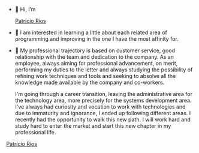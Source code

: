 - 👋 Hi, I’m <div class="badge-base LI-profile-badge" data-locale="pt_BR" data-size="large" data-theme="dark" data-type="HORIZONTAL" data-vanity="patrício-rios-7b9b93164" data-version="v1"><a class="badge-base__link LI-simple-link" href="https://br.linkedin.com/in/patr%C3%ADcio-rios-7b9b93164?trk=profile-badge">Patrício Rios</a></div>
- 👀 I am interested in learning a little about each related area of programming and improving in the one I have the most affinity for.

- 💼 My professional trajectory is based on customer service, good relationship with the team and dedication to the company. As an employee, always aiming for professional advancement, on merit, performing my duties to the letter and always studying the possibility of refining work techniques and tools and seeking to absolve all the knowledge made available by the company and co-workers.

  I'm going through a career transition, leaving the administrative area for the technology area, more precisely for the systems development area. I've always had curiosity and vocation to work with technologies and due to immaturity and ignorance, I ended up following different areas. I recently had the opportunity to walk this new path. I will work hard and study hard to enter the market and start this new chapter in my professional life.

<!---
patricioor/patricioor is a ✨ special ✨ repository because its `README.md` (this file) appears on your GitHub profile.
You can click the Preview link to take a look at your changes.
--->

<div class="badge-base LI-profile-badge" data-locale="pt_BR" data-size="large" data-theme="dark" data-type="HORIZONTAL" data-vanity="patrício-rios-7b9b93164" data-version="v1"><a class="badge-base__link LI-simple-link" href="https://br.linkedin.com/in/patr%C3%ADcio-rios-7b9b93164?trk=profile-badge">Patrício Rios</a></div>
